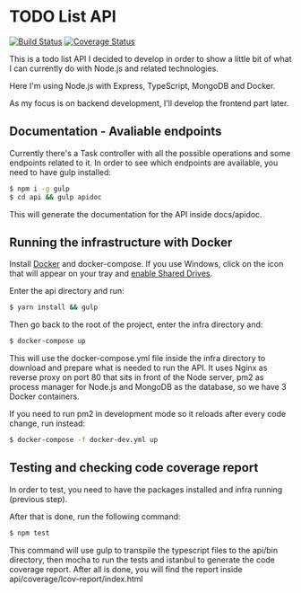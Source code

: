 # TODO List API

[![Build Status](https://travis-ci.org/jonathas/todo-api.svg?branch=master)](https://travis-ci.org/jonathas/todo-api) [![Coverage Status](https://coveralls.io/repos/github/jonathas/todo-api/badge.svg?branch=master)](https://coveralls.io/github/jonathas/todo-api?branch=master)

This is a todo list API I decided to develop in order to show a little bit of what I can currently do with Node.js and related technologies.

Here I'm using Node.js with Express, TypeScript, MongoDB and Docker.

As my focus is on backend development, I'll develop the frontend part later.

## Documentation - Avaliable endpoints

Currently there's a Task controller with all the possible operations and some endpoints related to it.
In order to see which endpoints are available, you need to have gulp installed:

```bash
$ npm i -g gulp
$ cd api && gulp apidoc
```

This will generate the documentation for the API inside docs/apidoc.

## Running the infrastructure with Docker

Install [Docker](https://www.docker.com/) and docker-compose. If you use Windows, click on the icon that will appear on your tray and [enable Shared Drives](https://docs.docker.com/docker-for-windows/#general).

Enter the api directory and run:
```bash
$ yarn install && gulp
```

Then go back to the root of the project, enter the infra directory and:
```bash
$ docker-compose up
```

This will use the docker-compose.yml file inside the infra directory to download and prepare what is needed to run the API.
It uses Nginx as reverse proxy on port 80 that sits in front of the Node server, pm2 as process manager for Node.js and MongoDB as the database, so we have 3 Docker containers.

If you need to run pm2 in development mode so it reloads after every code change, run instead:

```bash
$ docker-compose -f docker-dev.yml up
```

## Testing and checking code coverage report

In order to test, you need to have the packages installed and infra running (previous step).

After that is done, run the following command:
```bash
$ npm test
```

This command will use gulp to transpile the typescript files to the api/bin directory, then mocha to run the tests and istanbul to generate the code coverage report.
After all is done, you will find the report inside api/coverage/lcov-report/index.html
